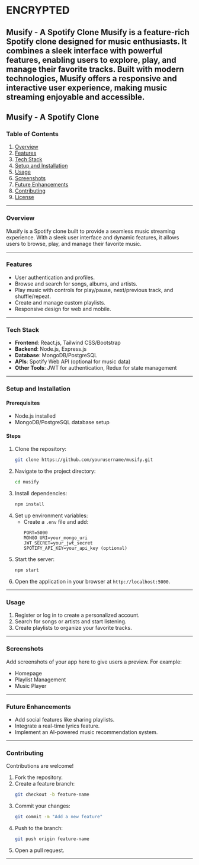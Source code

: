 # ENCRYPTED
Musify - A Spotify Clone
Musify is a feature-rich Spotify clone designed for music enthusiasts. It combines a sleek interface with powerful features, enabling users to explore, play, and manage their favorite tracks. Built with modern technologies, Musify offers a responsive and interactive user experience, making music streaming enjoyable and accessible.
---

## **Musify - A Spotify Clone**

### **Table of Contents**
1. [Overview](#overview)  
2. [Features](#features)  
3. [Tech Stack](#tech-stack)  
4. [Setup and Installation](#setup-and-installation)  
5. [Usage](#usage)  
6. [Screenshots](#screenshots)  
7. [Future Enhancements](#future-enhancements)  
8. [Contributing](#contributing)  
9. [License](#license)

---

### **Overview**
Musify is a Spotify clone built to provide a seamless music streaming experience. With a sleek user interface and dynamic features, it allows users to browse, play, and manage their favorite music.

---

### **Features**
- User authentication and profiles.  
- Browse and search for songs, albums, and artists.  
- Play music with controls for play/pause, next/previous track, and shuffle/repeat.  
- Create and manage custom playlists.  
- Responsive design for web and mobile.  

---

### **Tech Stack**
- **Frontend**: React.js, Tailwind CSS/Bootstrap  
- **Backend**: Node.js, Express.js  
- **Database**: MongoDB/PostgreSQL  
- **APIs**: Spotify Web API (optional for music data)  
- **Other Tools**: JWT for authentication, Redux for state management  

---

### **Setup and Installation**

#### Prerequisites
- Node.js installed  
- MongoDB/PostgreSQL database setup  

#### Steps
1. Clone the repository:  
   ```bash
   git clone https://github.com/yourusername/musify.git
   ```
2. Navigate to the project directory:  
   ```bash
   cd musify
   ```
3. Install dependencies:  
   ```bash
   npm install
   ```
4. Set up environment variables:
   - Create a `.env` file and add:  
     ```
     PORT=5000
     MONGO_URI=your_mongo_uri
     JWT_SECRET=your_jwt_secret
     SPOTIFY_API_KEY=your_api_key (optional)
     ```
5. Start the server:  
   ```bash
   npm start
   ```
6. Open the application in your browser at `http://localhost:5000`.

---

### **Usage**
1. Register or log in to create a personalized account.  
2. Search for songs or artists and start listening.  
3. Create playlists to organize your favorite tracks.

---

### **Screenshots**
Add screenshots of your app here to give users a preview. For example:  
- Homepage  
- Playlist Management  
- Music Player  

---

### **Future Enhancements**
- Add social features like sharing playlists.  
- Integrate a real-time lyrics feature.  
- Implement an AI-powered music recommendation system.  

---

### **Contributing**
Contributions are welcome!  
1. Fork the repository.  
2. Create a feature branch:  
   ```bash
   git checkout -b feature-name
   ```  
3. Commit your changes:  
   ```bash
   git commit -m "Add a new feature"
   ```  
4. Push to the branch:  
   ```bash
   git push origin feature-name
   ```  
5. Open a pull request.

---
